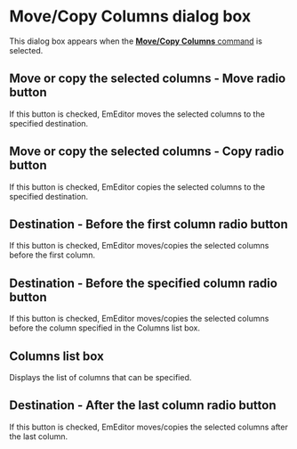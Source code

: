 # Move/Copy Columns dialog box

This dialog box appears when the
[**Move/Copy Columns** command](../../cmd/edit/move_column) is selected.

## Move or copy the selected columns - Move radio button

If this button is checked, EmEditor moves the selected columns to the specified destination.

## Move or copy the selected columns - Copy radio button

If this button is checked, EmEditor copies the selected columns to the specified destination.

## Destination - Before the first column radio button

If this button is checked, EmEditor moves/copies the selected columns before the first column.

## Destination - Before the specified column radio button

If this button is checked, EmEditor moves/copies the selected columns before the column specified in the Columns list box.

## Columns list box

Displays the list of columns that can be specified.

## Destination - After the last column radio button

If this button is checked, EmEditor moves/copies the selected columns after the last column.

